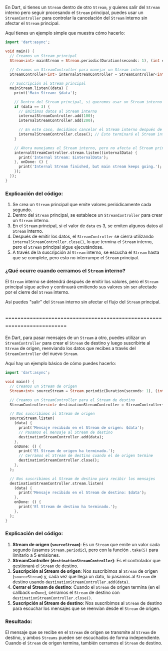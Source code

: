 En Dart, si tienes un `Stream` dentro de otro `Stream`, y quieres salir del `Stream` interno pero seguir procesando el `Stream` principal, puedes usar un `StreamController` para controlar la cancelación del `Stream` interno sin afectar el `Stream` principal.

Aquí tienes un ejemplo simple que muestra cómo hacerlo:

```dart
import 'dart:async';

void main() {
  // Creamos un Stream principal
  Stream<int> mainStream = Stream.periodic(Duration(seconds: 1), (int count) => count);
  
  // Creamos un StreamController para manejar un Stream interno
  StreamController<int> internalStreamController = StreamController<int>();

  // Suscripción al Stream principal
  mainStream.listen((data) {
    print('Main Stream: $data');

    // Dentro del Stream principal, si queremos usar un Stream interno
    if (data == 3) {
      // Emitimos datos al Stream interno
      internalStreamController.add(100);
      internalStreamController.add(200);

      // En este caso, decidimos cancelar el Stream interno después de emitir algunos valores
      internalStreamController.close(); // Esto terminará el Stream interno
    }

    // Ahora manejamos el Stream interno, pero no afecta el Stream principal
    internalStreamController.stream.listen((internalData) {
      print('Internal Stream: $internalData');
    }, onDone: () {
      print('Internal Stream finished, but main stream keeps going.');
    });
  });
}
```

### Explicación del código:
1. Se crea un `Stream` principal que emite valores periódicamente cada segundo.
2. Dentro del `Stream` principal, se establece un `StreamController` para crear un `Stream` interno.
3. En el `Stream` principal, si el valor de `data` es 3, se emiten algunos datos al `Stream` interno.
4. Después de emitir los datos, el `StreamController` se cierra utilizando `internalStreamController.close()`, lo que termina el `Stream` interno, pero el `Stream` principal sigue ejecutándose.
5. A través de la suscripción al `Stream` interno, se escucha el `Stream` hasta que se complete, pero esto no interrumpe el `Stream` principal.

### ¿Qué ocurre cuando cerramos el `Stream` interno?
El `Stream` interno se detendrá después de emitir los valores, pero el `Stream` principal sigue activo y continuará emitiendo sus valores sin ser afectado por el cierre del `Stream` interno.

Así puedes "salir" del `Stream` interno sin afectar el flujo del `Stream` principal.



## -----------------------------------------------------------------------






En Dart, para pasar mensajes de un `Stream` a otro, puedes utilizar un `StreamController` para crear el `Stream` de destino y luego suscribirte al `Stream` de origen, reenviando los datos que recibes a través del `StreamController` del nuevo `Stream`.

Aquí hay un ejemplo básico de cómo puedes hacerlo:

```dart
import 'dart:async';

void main() {
  // Creamos un Stream de origen
  Stream<int> sourceStream = Stream.periodic(Duration(seconds: 1), (int count) => count).take(5);

  // Creamos un StreamController para el Stream de destino
  StreamController<int> destinationStreamController = StreamController<int>();

  // Nos suscribimos al Stream de origen
  sourceStream.listen(
    (data) {
      print('Mensaje recibido en el Stream de origen: $data');
      // Pasamos el mensaje al Stream de destino
      destinationStreamController.add(data);
    },
    onDone: () {
      print('El Stream de origen ha terminado.');
      // Cerramos el Stream de destino cuando el de origen termine
      destinationStreamController.close();
    },
  );

  // Nos suscribimos al Stream de destino para recibir los mensajes
  destinationStreamController.stream.listen(
    (data) {
      print('Mensaje recibido en el Stream de destino: $data');
    },
    onDone: () {
      print('El Stream de destino ha terminado.');
    },
  );
}
```

### Explicación del código:
1. **Stream de origen (`sourceStream`)**: Es un `Stream` que emite un valor cada segundo (usamos `Stream.periodic`), pero con la función `.take(5)` para limitarlo a 5 emisiones.
2. **StreamController (`destinationStreamController`)**: Es el controlador que gestionará el `Stream` de destino.
3. **Suscripción al Stream de origen**: Nos suscribimos al `Stream` de origen (`sourceStream`) y, cada vez que llega un dato, lo pasamos al `Stream` de destino usando `destinationStreamController.add(data)`.
4. **Cerrar el Stream de destino**: Cuando el `Stream` de origen termina (en el callback `onDone`), cerramos el `Stream` de destino con `destinationStreamController.close()`.
5. **Suscripción al Stream de destino**: Nos suscribimos al `Stream` de destino para escuchar los mensajes que se reenvían desde el `Stream` de origen.

### Resultado:
El mensaje que se recibe en el `Stream` de origen se transmite al `Stream` de destino, y ambos `Streams` pueden ser escuchados de forma independiente. Cuando el `Stream` de origen termina, también cerramos el `Stream` de destino.

